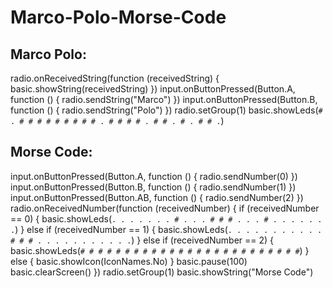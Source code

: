 # Marco-Polo-Morse-Code
## Marco Polo: 
radio.onReceivedString(function (receivedString) {
    basic.showString(receivedString)
})
input.onButtonPressed(Button.A, function () {
    radio.sendString("Marco")
})
input.onButtonPressed(Button.B, function () {
    radio.sendString("Polo")
})
radio.setGroup(1)
basic.showLeds(`
    # . # # #
    # # # # #
    # . # # #
    # . # # .
    # . # # .
    `)

## Morse Code:
input.onButtonPressed(Button.A, function () {
    radio.sendNumber(0)
})
input.onButtonPressed(Button.B, function () {
    radio.sendNumber(1)
})
input.onButtonPressed(Button.AB, function () {
    radio.sendNumber(2)
})
radio.onReceivedNumber(function (receivedNumber) {
    if (receivedNumber == 0) {
        basic.showLeds(`
            . . . . .
            . . # . .
            . # # # .
            . . # . .
            . . . . .
            `)
    } else if (receivedNumber == 1) {
        basic.showLeds(`
            . . . . .
            . . . . .
            . # # # .
            . . . . .
            . . . . .
            `)
    } else if (receivedNumber == 2) {
        basic.showLeds(`
            # # # # #
            # # # # #
            # # # # #
            # # # # #
            # # # # #
            `)
    } else {
        basic.showIcon(IconNames.No)
    }
    basic.pause(100)
    basic.clearScreen()
})
radio.setGroup(1)
basic.showString("Morse Code")
